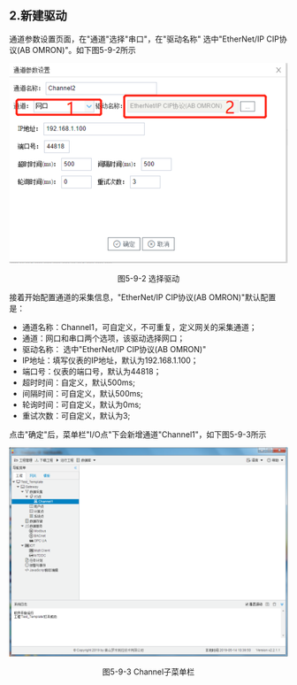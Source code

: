 ## 2.新建驱动

通道参数设置页面，在"通道"选择"串口"，在"驱动名称" 选中"EtherNet/IP CIP协议(AB OMRON)"。如下图5-9-2所示

![](assets/默认采集信息.png)

<center>  图5-9-2 选择驱动	</center>

接着开始配置通道的采集信息，"EtherNet/IP CIP协议(AB OMRON)"默认配置是：

- 通道名称：Channel1，可自定义，不可重复，定义网关的采集通道；
- 通道：网口和串口两个选项，该驱动选择网口；
- 驱动名称： 选中"EtherNet/IP CIP协议(AB OMRON)"
- IP地址：填写仪表的IP地址，默认为192.168.1.100；
- 端口号：仪表的端口号，默认为44818；
- 超时时间：自定义，默认500ms; 
- 间隔时间：可自定义，默认500ms;
- 轮询时间：可自定义，默认为0ms;
- 重试次数：可自定义，默认为3;

点击"确定"后，菜单栏"I/O点"下会新增通道"Channel1"，如下图5-9-3所示

![](../../../assets/通道创建完成.png)

<center> 图5-9-3 Channel子菜单栏</center>

